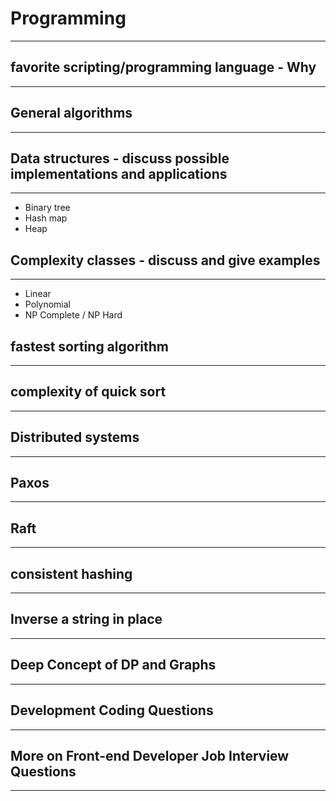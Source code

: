 # Programming
---

## favorite scripting/programming language - Why 
---

## General algorithms
---

## Data structures - discuss possible implementations and applications
---
- Binary tree
- Hash map
- Heap

## Complexity classes - discuss and give examples
---
- Linear
- Polynomial
- NP Complete / NP Hard

## fastest sorting algorithm
---

## complexity of quick sort
---

## Distributed systems
---

## Paxos
---

## Raft
---

## consistent hashing
---

## Inverse a string in place
---

## Deep Concept of DP and Graphs
---

## Development Coding Questions
---

## More on Front-end Developer Job Interview Questions
---
